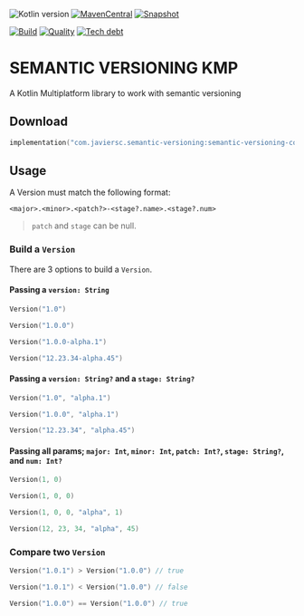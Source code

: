 ![Kotlin version](https://img.shields.io/badge/kotlin-1.5.10-blueviolet?logo=kotlin&logoColor=white)
[![MavenCentral](https://img.shields.io/maven-central/v/com.javiersc.semantic-versioning/semantic-versioning-core?label=MavenCentral)](https://repo1.maven.org/maven2/com/javiersc/semantic-versioning/semantic-versioning-core/)
[![Snapshot](https://img.shields.io/nexus/s/com.javiersc.semantic-versioning/semantic-versioning-core?server=https%3A%2F%2Foss.sonatype.org%2F&label=Snapshot)](https://oss.sonatype.org/content/repositories/snapshots/com/javiersc/semantic-versioning/semantic-versioning-core/)

[![Build](https://img.shields.io/github/workflow/status/JavierSegoviaCordoba/semantic-versioning-kmp/build?label=Build&logo=GitHub)](https://github.com/JavierSegoviaCordoba/semantic-versioning-kmp/tree/main)
[![Quality](https://img.shields.io/sonar/quality_gate/JavierSegoviaCordoba_semantic-versioning-kmp?label=Quality&logo=SonarCloud&logoColor=white&server=https%3A%2F%2Fsonarcloud.io)](https://sonarcloud.io/dashboard?id=JavierSegoviaCordoba_semantic-versioning-kmp)
[![Tech debt](https://img.shields.io/sonar/tech_debt/JavierSegoviaCordoba_semantic-versioning-kmp?label=Tech%20debt&logo=SonarCloud&logoColor=white&server=https%3A%2F%2Fsonarcloud.io)](https://sonarcloud.io/dashboard?id=JavierSegoviaCordoba_semantic-versioning-kmp)

# SEMANTIC VERSIONING KMP

A Kotlin Multiplatform library to work with semantic versioning

## Download

```kotlin
implementation("com.javiersc.semantic-versioning:semantic-versioning-core:$version")
```

## Usage

A Version must match the following format:

```
<major>.<minor>.<patch?>-<stage?.name>.<stage?.num>
```

> `patch` and `stage` can be null.

### Build a `Version`

There are 3 options to build a `Version`.

#### Passing a `version: String`

```kotlin
Version("1.0")

Version("1.0.0")

Version("1.0.0-alpha.1")

Version("12.23.34-alpha.45")
``` 

#### Passing a `version: String?` and a `stage: String?`

```kotlin
Version("1.0", "alpha.1")

Version("1.0.0", "alpha.1")

Version("12.23.34", "alpha.45")
``` 

#### Passing all params; `major: Int`, `minor: Int`, `patch: Int?`, `stage: String?`, and `num: Int?`

```kotlin
Version(1, 0)

Version(1, 0, 0)

Version(1, 0, 0, "alpha", 1)

Version(12, 23, 34, "alpha", 45)
```

### Compare two `Version`

```kotlin
Version("1.0.1") > Version("1.0.0") // true 

Version("1.0.1") < Version("1.0.0") // false

Version("1.0.0") == Version("1.0.0") // true
```
